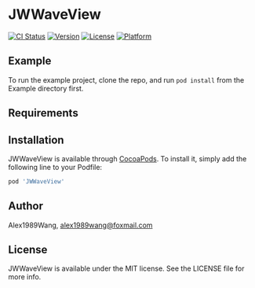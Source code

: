 # JWWaveView

[![CI Status](http://img.shields.io/travis/Alex1989Wang/JWWaveView.svg?style=flat)](https://travis-ci.org/Alex1989Wang/JWWaveView)
[![Version](https://img.shields.io/cocoapods/v/JWWaveView.svg?style=flat)](http://cocoapods.org/pods/JWWaveView)
[![License](https://img.shields.io/cocoapods/l/JWWaveView.svg?style=flat)](http://cocoapods.org/pods/JWWaveView)
[![Platform](https://img.shields.io/cocoapods/p/JWWaveView.svg?style=flat)](http://cocoapods.org/pods/JWWaveView)

## Example

To run the example project, clone the repo, and run `pod install` from the Example directory first.

## Requirements

## Installation

JWWaveView is available through [CocoaPods](http://cocoapods.org). To install
it, simply add the following line to your Podfile:

```ruby
pod 'JWWaveView'
```

## Author

Alex1989Wang, alex1989wang@foxmail.com

## License

JWWaveView is available under the MIT license. See the LICENSE file for more info.
